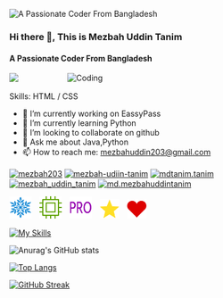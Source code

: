 ![A Passionate Coder From Bangladesh](https://media.licdn.com/dms/image/v2/D5616AQGqVJzflh4ACA/profile-displaybackgroundimage-shrink_350_1400/profile-displaybackgroundimage-shrink_350_1400/0/1731569240532?e=1736985600&v=beta&t=LwGAt5btSql-IB5jwF87XpueyFZtLnEKuwaiGl_mnxc)


### Hi there 👋, This is Mezbah Uddin Tanim
#### A Passionate Coder From Bangladesh
<img align="right" alt="Coding" width="400" src="https://cdn.dribbble.com/users/1162077/screenshots/3848914/programmer.gif">

![](https://komarev.com/ghpvc/?username=mezbah-uddin-tanim&style=flat-square)

Skills: HTML / CSS

- 🔭 I’m currently working on EassyPass 
- 🌱 I’m currently learning Python 
- 👯 I’m looking to collaborate on github 
- 💬 Ask me about Java,Python
- 📫 How to reach me: mezbahuddin203@gmail.com



<p align="left">
<a href="https://twitter.com/mezbah203" target="blank"><img align="center" src="https://raw.githubusercontent.com/rahuldkjain/github-profile-readme-generator/master/src/images/icons/Social/twitter.svg" alt="mezbah203" height="30" width="40" /></a>
<a href="https://linkedin.com/in/mezbah-udiin-tanim" target="blank"><img align="center" src="https://raw.githubusercontent.com/rahuldkjain/github-profile-readme-generator/master/src/images/icons/Social/linked-in-alt.svg" alt="mezbah-udiin-tanim" height="30" width="40" /></a>
<a href="https://fb.com/mdtanim.tanim" target="blank"><img align="center" src="https://raw.githubusercontent.com/rahuldkjain/github-profile-readme-generator/master/src/images/icons/Social/facebook.svg" alt="mdtanim.tanim" height="30" width="40" /></a>
<a href="https://instagram.com/mezbah_uddin_tanim" target="blank"><img align="center" src="https://raw.githubusercontent.com/rahuldkjain/github-profile-readme-generator/master/src/images/icons/Social/instagram.svg" alt="mezbah_uddin_tanim" height="30" width="40" /></a>
<a href="https://www.youtube.com/c/md.mezbahuddintanim" target="blank"><img align="center" src="https://raw.githubusercontent.com/rahuldkjain/github-profile-readme-generator/master/src/images/icons/Social/youtube.svg" alt="md.mezbahuddintanim" height="30" width="40" /></a>
</p>

<a href='https://archiveprogram.github.com/'><img src='https://raw.githubusercontent.com/acervenky/animated-github-badges/master/assets/acbadge.gif' width='40' height='40'></a> <a href='https://docs.github.com/en/developers'><img src='https://raw.githubusercontent.com/acervenky/animated-github-badges/master/assets/devbadge.gif' width='40' height='40'></a> <a href='https://github.com/pricing'><img src='https://raw.githubusercontent.com/acervenky/animated-github-badges/master/assets/pro.gif' width='40' height='40'></a> <a href='https://stars.github.com/'><img src='https://raw.githubusercontent.com/acervenky/animated-github-badges/master/assets/starbadge.gif' width='35' height='35'></a> <a href='https://docs.github.com/en/github/supporting-the-open-source-community-with-github-sponsors'><img src='https://raw.githubusercontent.com/acervenky/animated-github-badges/master/assets/sponsorbadge.gif' width='35' height='35'></a> 

[![My Skills](https://skillicons.dev/icons?i=c,cpp,java,mysql,py&perline=5)](https://skillicons.dev)



![Anurag's GitHub stats](https://github-readme-stats.vercel.app/api?username=mezbah-uddin-tanim&show_icons=true&theme=radical)  

[![Top Langs](https://github-readme-stats.vercel.app/api/top-langs/?username=mezbah-uddin-tanim&layout=compact&text_color=daf7dc&bg_color=151515&hide=css,html,php)](https://github.com/anuraghazra/github-readme-stats)


[![GitHub Streak](https://streak-stats.demolab.com/?user=mezbah-uddin-tanim&theme=dark)](https://git.io/streak-stats)

